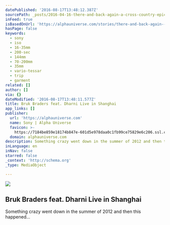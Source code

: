 ```yaml
---
datePublished: '2016-08-17T13:48:12.387Z'
sourcePath: _posts/2016-04-16-there-and-back-again-a-cross-country-epic.md
inFeed: true
isBasedOnUrl: 'https://alphauniverse.com/stories/there-and-back-again--a-cross-country-epic/'
hasPage: false
keywords:
  - sony
  - iso
  - 16-35mm
  - 200-sec
  - 144mm
  - 70-200mm
  - 35mm
  - vario-tessar
  - trip
  - garment
related: []
author: []
via: {}
dateModified: '2016-08-17T13:48:11.577Z'
title: Bruk Braders feat. Dharni Live in Shanghai
app_links: []
publisher:
  url: 'https://alphauniverse.com'
  name: Sony | Alpha Universe
  favicon: >-
    https://7184be859e18174b847e-601d5e978daa0c1fb99ce75829e6c206.ssl.cf2.rackcdn.com/or-favicon.png
  domain: alphauniverse.com
description: Something crazy went down in the summer of 2012 and then this happened...
inLanguage: en
inNav: false
starred: false
_context: 'http://schema.org'
_type: MediaObject

---
```

<article style=""><img src="https://s3-us-west-2.amazonaws.com/the-grid-img/p/a8b9656e1adc0b7119ac419bcd54748f5ecfdf92.jpg" /><h1>Bruk Braders feat. Dharni Live in Shanghai</h1><p>Something crazy went down in the summer of 2012 and then this happened...</p></article>